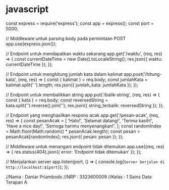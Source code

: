 # javascript
const express = require('express');
const app = express();
const port = 5000;

// Middleware untuk parsing body pada permintaan POST
app.use(express.json());

// Endpoint untuk mendapatkan waktu sekarang
app.get('/waktu', (req, res) => {
  const currentDateTime = new Date().toLocaleString();
  res.json({ waktu: currentDateTime });
});

// Endpoint untuk menghitung jumlah kata dalam kalimat
app.post('/hitung-kata', (req, res) => {
  const { kalimat } = req.body;
  const jumlahKata = kalimat.split(' ').length;
  res.json({ jumlah_kata: jumlahKata });
});

// Endpoint untuk membalikkan string
app.put('/balik-string', (req, res) => {
  const { kata } = req.body;
  const reversedString = kata.split('').reverse().join('');
  res.json({ string_terbalik: reversedString });
});

// Endpoint yang menghasilkan respons acak
app.get('/pesan-acak', (req, res) => {
  const pesanAcak = [
    'Halo!',
    'Selamat datang!',
    'Terima kasih!',
    'Have a nice day!',
    'Semoga harimu menyenangkan!',
  ];
  const randomIndex = Math.floor(Math.random() * pesanAcak.length);
  const pesan = pesanAcak[randomIndex];
  res.json({ pesan: pesan });
});

// Middleware untuk menangani endpoint tidak ditemukan
app.use((req, res) => {
  res.status(404).json({ error: 'Endpoint tidak ditemukan' });
});

// Menjalankan server
app.listen(port, () => {
  console.log(`Server berjalan di http://localhost:${port}`);
});

//Nama : Daniar Priambodo
//NRP : 3323600009
//Kelas : 1 Sains Data Terapan A
